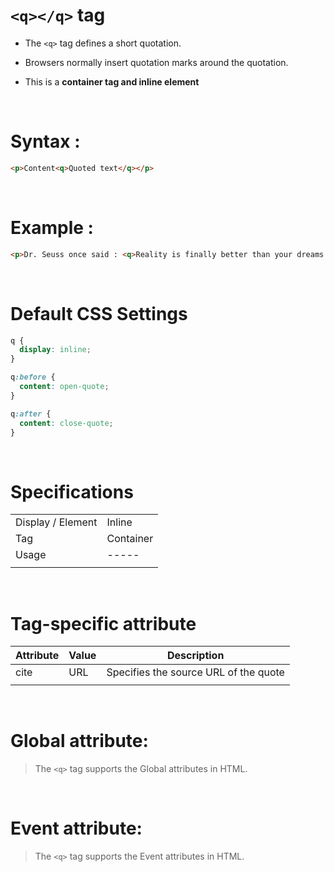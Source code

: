 # `<q></q>` tag

- The `<q>` tag defines a short quotation.

* Browsers normally insert quotation marks around the quotation.

* This is a **container tag and inline element**

&nbsp;

# Syntax :

```html
<p>Content<q>Quoted text</q></p>
```

&nbsp;

# Example :

```html
<p>Dr. Seuss once said : <q>Reality is finally better than your dreams.</q></p>
```

&nbsp;

# Default CSS Settings

```css
q {
  display: inline;
}

q:before {
  content: open-quote;
}

q:after {
  content: close-quote;
}
```

&nbsp;

# Specifications

|                   |           |
| ----------------- | --------- |
| Display / Element | Inline    |
| Tag               | Container |
| Usage             | -----     |
|                   |           |

&nbsp;

# Tag-specific attribute

| Attribute | Value | Description                           |
| --------- | ----- | ------------------------------------- |
| cite      | URL   | Specifies the source URL of the quote |
|           |       |                                       |

&nbsp;

# Global attribute:

> The `<q>` tag supports the Global attributes in HTML.

&nbsp;

# Event attribute:

> The `<q>` tag supports the Event attributes in HTML.
